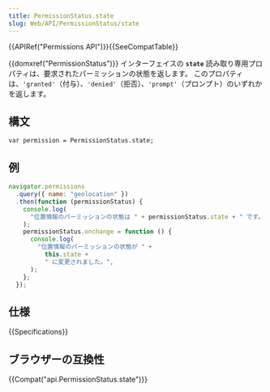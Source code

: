 ```yaml
---
title: PermissionStatus.state
slug: Web/API/PermissionStatus/state
---
```


{{APIRef("Permissions API")}}{{SeeCompatTable}}

{{domxref("PermissionStatus")}} インターフェイスの **`state`** 読み取り専用プロパティは、要求されたパーミッションの状態を返します。 このプロパティは、`'granted'`（付与）、`'denied'`（拒否）、`'prompt'`（プロンプト）のいずれかを返します。

## 構文

```
var permission = PermissionStatus.state;
```

## 例

```js
navigator.permissions
  .query({ name: "geolocation" })
  .then(function (permissionStatus) {
    console.log(
      "位置情報のパーミッションの状態は " + permissionStatus.state + " です。",
    );
    permissionStatus.onchange = function () {
      console.log(
        "位置情報のパーミッションの状態が " +
          this.state +
          " に変更されました。",
      );
    };
  });
```

## 仕様

{{Specifications}}

## ブラウザーの互換性

{{Compat("api.PermissionStatus.state")}}
